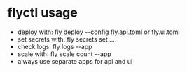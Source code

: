 # flyctl usage

- deploy with: fly deploy --config fly.api.toml or fly.ui.toml
- set secrets with: fly secrets set ...
- check logs: fly logs --app <app>
- scale with: fly scale count <n> --app <app>
- always use separate apps for api and ui
